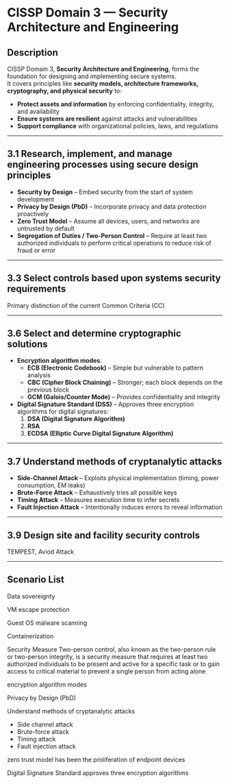 # CISSP Domain 3 — Security Architecture and Engineering

## Description  
CISSP Domain 3, **Security Architecture and Engineering**, forms the foundation for designing and implementing secure systems.  
It covers principles like **security models, architecture frameworks, cryptography, and physical security** to:  

- **Protect assets and information** by enforcing confidentiality, integrity, and availability  
- **Ensure systems are resilient** against attacks and vulnerabilities  
- **Support compliance** with organizational policies, laws, and regulations

---

## 3.1 Research, implement, and manage engineering processes using secure design principles
- **Security by Design** – Embed security from the start of system development  
- **Privacy by Design (PbD)** – Incorporate privacy and data protection proactively  
- **Zero Trust Model** – Assume all devices, users, and networks are untrusted by default  
- **Segregation of Duties / Two-Person Control** – Require at least two authorized individuals to perform critical operations to reduce risk of fraud or error

---

## 3.3 Select controls based upon systems security requirements
Primary distinction of the current Common Criteria (CC)

---

## 3.6 Select and determine cryptographic solutions
- **Encryption algorithm modes**:
  - **ECB (Electronic Codebook)** – Simple but vulnerable to pattern analysis  
  - **CBC (Cipher Block Chaining)** – Stronger; each block depends on the previous block  
  - **GCM (Galois/Counter Mode)** – Provides confidentiality and integrity
- **Digital Signature Standard (DSS)** – Approves three encryption algorithms for digital signatures:
  1. **DSA (Digital Signature Algorithm)**  
  2. **RSA**  
  3. **ECDSA (Elliptic Curve Digital Signature Algorithm)**  

---

## 3.7 Understand methods of cryptanalytic attacks
- **Side-Channel Attack** – Exploits physical implementation (timing, power consumption, EM leaks)  
- **Brute-Force Attack** – Exhaustively tries all possible keys  
- **Timing Attack** – Measures execution time to infer secrets  
- **Fault Injection Attack** – Intentionally induces errors to reveal information  

---

## 3.9 Design site and facility security controls
TEMPEST,  Aviod Attack

---

## Scenario List

Data sovereignty

VM escape protection

Guest OS malware scanning

Containerization

Security Measure
Two-person control, also known as the two-person rule or two-person integrity, is a security measure that requires at least two authorized individuals to be present and active for a specific task or to gain access to critical material to prevent a single person from acting alone


encryption algorithm modes

Privacy by Design (PbD) 


Understand methods of cryptanalytic attacks
- Side channel attack
- Brute-force attack
- Timing attack
- Fault injection attack


zero trust model has been the proliferation of endpoint devices


 Digital Signature Standard approves three encryption algorithms

